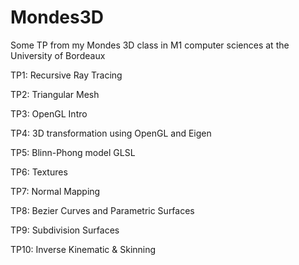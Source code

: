 # Mondes3D
Some TP from my Mondes 3D class in M1 computer sciences at the University of Bordeaux

TP1: Recursive Ray Tracing

TP2: Triangular Mesh

TP3: OpenGL Intro

TP4: 3D transformation using OpenGL and Eigen

TP5: Blinn-Phong model GLSL

TP6: Textures

TP7: Normal Mapping

TP8: Bezier Curves and Parametric Surfaces

TP9: Subdivision Surfaces

TP10: Inverse Kinematic & Skinning
